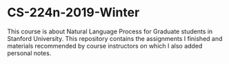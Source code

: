 # CS-224n-2019-Winter
This course is about Natural Language Process for Graduate students in Stanford University. This repository contains the assignments I finished and materials recommended by course instructors on which I also added personal notes. 
